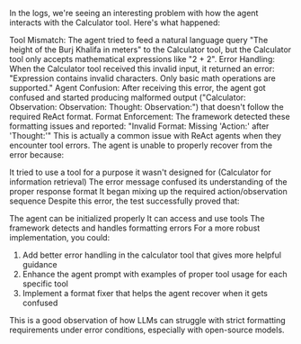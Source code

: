 In the logs, we're seeing an interesting problem with how the agent interacts with the Calculator tool. Here's what happened:

Tool Mismatch: The agent tried to feed a natural language query "The height of the Burj Khalifa in meters" to the Calculator tool, but the Calculator tool only accepts mathematical expressions like "2 + 2".
Error Handling: When the Calculator tool received this invalid input, it returned an error: "Expression contains invalid characters. Only basic math operations are supported."
Agent Confusion: After receiving this error, the agent got confused and started producing malformed output ("Calculator: Observation: Observation: Thought: Observation:") that doesn't follow the required ReAct format.
Format Enforcement: The framework detected these formatting issues and reported: "Invalid Format: Missing 'Action:' after 'Thought:'"
This is actually a common issue with ReAct agents when they encounter tool errors. The agent is unable to properly recover from the error because:

It tried to use a tool for a purpose it wasn't designed for (Calculator for information retrieval)
The error message confused its understanding of the proper response format
It began mixing up the required action/observation sequence
Despite this error, the test successfully proved that:

The agent can be initialized properly
It can access and use tools
The framework detects and handles formatting errors
For a more robust implementation, you could:

1. Add better error handling in the calculator tool that gives more helpful guidance
2. Enhance the agent prompt with examples of proper tool usage for each specific tool
3. Implement a format fixer that helps the agent recover when it gets confused

This is a good observation of how LLMs can struggle with strict formatting requirements under error conditions, especially with open-source models.

